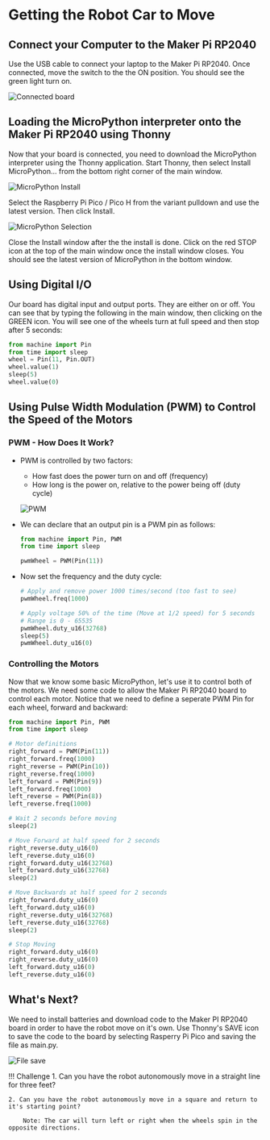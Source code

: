 # Getting the Robot Car to Move

## Connect your Computer to the Maker Pi RP2040

Use the USB cable to connect your laptop to the Maker Pi RP2040.  Once connected, move the switch to the the ON position.  You should see the green light turn on.

![Connected board](./img/boardConnected.jpg)

## Loading the MicroPython interpreter onto the Maker Pi RP2040 using Thonny

Now that your board is connected, you need to download the MicroPython interpreter using the Thonny application.  Start Thonny, then select Install MicroPython... from the bottom right corner of the main window.

![MicroPython Install](./img/thonnyMicroPythonInstall.jpg)

Select the Raspberry Pi Pico / Pico H from the variant pulldown and use the latest version.  Then click Install.

![MicroPython Selection](./img/microPythonSelection.jpg)

Close the Install window after the the install is done.  Click on the red STOP icon at the top of the main window once the install window closes.  You should see the latest version of MicroPython in the bottom window.

## Using Digital I/O

Our board has digital input and output ports.  They are either on or off.  You can see that by typing the following in the main window, then clicking on the GREEN icon.  You will see one of the wheels turn at full speed and then stop after 5 seconds:

```python
from machine import Pin
from time import sleep
wheel = Pin(11, Pin.OUT)
wheel.value(1)
sleep(5)
wheel.value(0)
```

## Using Pulse Width Modulation (PWM) to Control the Speed of the Motors

### PWM - How Does It Work?

- PWM is controlled by two factors:
    - How fast does the power turn on and off (frequency)
    - How long is the power on, relative to the power being off (duty cycle)

    ![PWM](./img/pwm.png)

- We can declare that an output pin is a PWM pin as follows:

    ```python
    from machine import Pin, PWM
    from time import sleep

    pwmWheel = PWM(Pin(11))
    ```

- Now set the frequency and the duty cycle:

    ```python
    # Apply and remove power 1000 times/second (too fast to see)
    pwmWheel.freq(1000)

    # Apply voltage 50% of the time (Move at 1/2 speed) for 5 seconds
    # Range is 0 - 65535
    pwmWheel.duty_u16(32768)
    sleep(5)
    pwmWheel.duty_u16(0)
    ```

### Controlling the Motors

Now that we know some basic MicroPython, let's use it to control both of the motors.  We need some code to allow the Maker Pi RP2040 board to control each motor.  Notice that we need to define a seperate PWM Pin for each wheel, forward and backward:

```python
from machine import Pin, PWM
from time import sleep

# Motor definitions
right_forward = PWM(Pin(11))
right_forward.freq(1000)
right_reverse = PWM(Pin(10))
right_reverse.freq(1000)
left_forward = PWM(Pin(9))
left_forward.freq(1000)
left_reverse = PWM(Pin(8))
left_reverse.freq(1000)

# Wait 2 seconds before moving
sleep(2)

# Move Forward at half speed for 2 seconds
right_reverse.duty_u16(0)
left_reverse.duty_u16(0)
right_forward.duty_u16(32768)
left_forward.duty_u16(32768)
sleep(2)

# Move Backwards at half speed for 2 seconds
right_forward.duty_u16(0)
left_forward.duty_u16(0)
right_reverse.duty_u16(32768)
left_reverse.duty_u16(32768)
sleep(2)

# Stop Moving
right_forward.duty_u16(0)
right_reverse.duty_u16(0)
left_forward.duty_u16(0)
left_reverse.duty_u16(0)
```

## What's Next?

We need to install batteries and download code to the Maker PI RP2040 board in order to have the robot move on it's own.  Use Thonny's SAVE icon to save the code to the board by selecting Rasperry Pi Pico and saving the file as main.py.

![File save](./img/saveToBoard.jpg)

!!! Challenge
    1. Can you have the robot autonomously move in a straight line for three feet?

    2. Can you have the robot autonomously move in a square and return to it's starting point?

        Note: The car will turn left or right when the wheels spin in the opposite directions.

